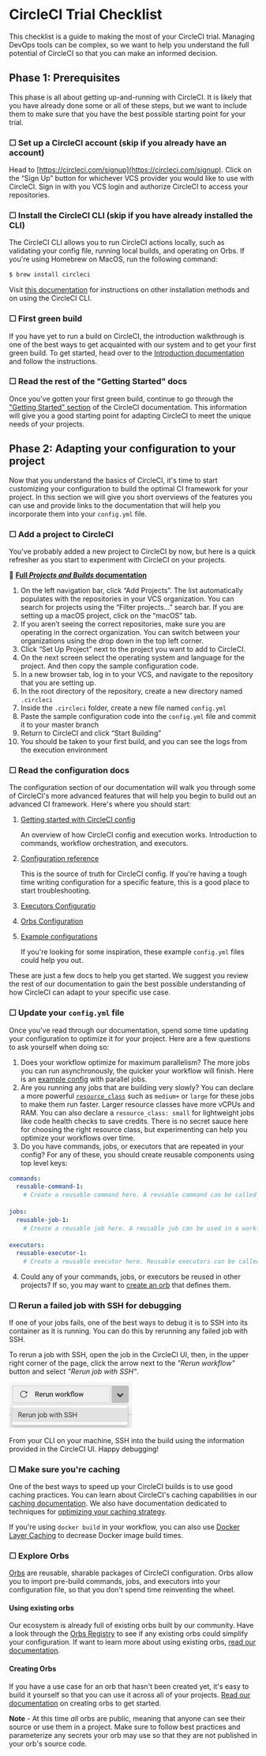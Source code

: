 # CircleCI Trial Checklist
This checklist is a guide to making the most of your CircleCI trial. Managing DevOps tools can be complex, so we want to help you understand the full potential of CircleCI so that you can make an informed decision.

## Phase 1: Prerequisites
This phase is all about getting up-and-running with CircleCI. It is likely that you have already done some or all of these steps, but we want to include them to make sure that you have the best possible starting point for your trial.


### &#9744; Set up a CircleCI account (skip if you already have an account)
Head to [https://circleci.com/signup](https://circleci.com/signup). Click on the “Sign Up” button for whichever VCS provider you would like to use with CircleCI. Sign in with you VCS login and authorize CircleCI to access your repositories.


### &#9744; Install the CircleCI CLI (skip if you have already installed the CLI)
The CircleCI CLI allows you to run CircleCI actions locally, such as validating your config file, running local builds, and operating on Orbs. If you're using Homebrew on MacOS, run the following command:
```bash
$ brew install circleci
```
 Visit [this documentation](https://circleci.com/docs/2.0/local-cli/#section=configuration) for instructions on other installation methods and on using the CircleCI CLI.


### &#9744; First green build
If you have yet to run a build on CircleCI, the introduction walkthrough is one of the best ways to get acquainted with our system and to get your first green build. To get started, head over to the [Introduction documentation](https://circleci.com/docs/2.0/getting-started/#section=getting-started) and follow the instructions.


### &#9744; Read the rest of the "Getting Started" docs
Once you've gotten your first green build, continue to go through the ["Getting Started" section](https://circleci.com/docs/2.0/hello-world/#section=getting-started) of the CircleCI documentation. This information will give you a good starting point for adapting CircleCI to meet the unique needs of your projects.


## Phase 2: Adapting your configuration to your project
Now that you understand the basics of CircleCI, it's time to start customizing your configuration to build the optimal CI framework for your project. In this section we will give you short overviews of the features you can use and provide links to the documentation that will help you incorporate them into your `config.yml` file.

### &#9744; Add a project to CircleCI
You've probably added a new project to CircleCI by now, but here is a quick refresher as you start to experiment with CircleCI on your projects.

:page_facing_up: [__Full _Projects and Builds_ documentation__](https://circleci.com/docs/2.0/project-build/#section=getting-started)

1. On the left navigation bar, click “Add Projects”. The list automatically populates with the repositories in your VCS organization. You can search for projects using the “Filter projects…” search bar. If you are setting up a macOS project, click on the “macOS” tab.
2. If you aren’t seeing the correct repositories, make sure you are operating in the correct organization. You can switch between your organizations using the drop down in the top left corner.
3. Click “Set Up Project” next to the project you want to add to CircleCI.
4. On the next screen select the operating system and language for the project. And then copy the sample configuration code.
5. In a new browser tab, log in to your VCS, and navigate to the repository that you are setting up.
6. In the root directory of the repository, create a new directory named `.circleci`
7. Inside the `.circleci` folder, create a new file named `config.yml`
8. Paste the sample configuration code into the `config.yml` file and commit it to your master branch
9. Return to CircleCI and click “Start Building”
10. You should be taken to your first build, and you can see the logs from the execution environment


### &#9744; Read the configuration docs
The configuration section of our documentation will walk you through some of CircleCI's more advanced features that will help you begin to build out an advanced CI framework. Here's where you should start:

1. [Getting started with CircleCI config](https://circleci.com/docs/2.0/config-intro/#section=configuration)

   An overview of how CircleCI config and execution works. Introduction to commands, workflow orchestration, and executors.

2. [Configuration reference](https://circleci.com/docs/2.0/configuration-reference/#section=configuration)

   This is the source of truth for CircleCI config. If you're having a tough time writing configuration for a specific feature, this is a good place to start troubleshooting.

3. [Executors Configuratio](https://circleci.com/docs/2.0/executor-intro/#section=configuration)
4. [Orbs Configuration](https://circleci.com/docs/2.0/orb-intro/#section=configuration)
5. [Example configurations](https://circleci.com/docs/2.0/examples-intro/#section=configuration)

   If you're looking for some inspiration, these example `config.yml` files could help you out.

These are just a few docs to help you get started. We suggest you review the rest of our documentation to gain the best possible understanding of how CircleCI can adapt to your specific use case.


### &#9744; Update your `config.yml` file

Once you've read through our documentation, spend some time updating your configuration to optimize it for your project. Here are a few questions to ask yourself when doing so:

1. Does your workflow optimize for maximum parallelism? The more jobs you can run asynchronously, the quicker your workflow will finish. Here is an [example config](https://circleci.com/docs/2.0/sample-config/#sample-configuration-with-parallel-jobs) with parallel jobs.
2. Are you running any jobs that are building very slowly? You can declare a more powerful [`resource_class`](https://circleci.com/docs/2.0/configuration-reference/#resource_class) such as `medium+` or `large` for these jobs to make them run faster. Larger resource classes have more vCPUs and RAM. You can also declare a `resource_class: small` for lightweight jobs like code health checks to save credits. There is no secret sauce here for choosing the right resource class, but experimenting can help you optimize your workflows over time.
3. Do you have commands, jobs, or executors that are repeated in your config? For any of these, you should create reusable components using top level keys:

```YAML
commands:
  reusable-command-1:
    # Create a reusable command here. A reusable command can be called as a step in a job.

jobs:
  reusable-job-1:
    # Create a reusable job here. A reusable job can be used in a workflow.

executors:
  reusable-executor-1:
    # Create a reusable executor here. Reusable executors can be called as the executor for any job.
```

4. Could any of your commands, jobs, or executors be reused in other projects? If so, you may want to [create an orb](#creating-orbs) that defines them.


### &#9744; Rerun a failed job with SSH for debugging

If one of your jobs fails, one of the best ways to debug it is to SSH into its container as it is running. You can do this by rerunning any failed job with SSH.

To rerun a job with SSH, open the job in the CircleCI UI, then, in the upper right corner of the page, click the arrow next to the _"Rerun workflow"_ button and select _"Rerun job with SSH"_.

<img src="/img/rerun-ssh.png" width="250px" />

From your CLI on your machine, SSH into the build using the information provided in the CircleCI UI. Happy debugging!


### &#9744; Make sure you're caching

One of the best ways to speed up your CircleCI builds is to use good caching practices. You can learn about CircleCI's caching capabilities in our [caching documentation](https://circleci.com/docs/2.0/caching/). We also have documentation dedicated to techniques for [optimizing your caching strategy](https://circleci.com/docs/2.0/optimizations/).

If you're using `docker build` in your workflow, you can also use [Docker Layer Caching](https://circleci.com/docs/2.0/docker-layer-caching/) to decrease Docker image build times.


### &#9744; Explore Orbs

[Orbs](https://circleci.com/orbs) are reusable, sharable packages of CircleCI configuration. Orbs allow you to import pre-build commands, jobs, and executors into your configuration file, so that you don't spend time reinventing the wheel.


#### Using existing orbs

Our ecosystem is already full of existing orbs built by our community. Have a look through the [Orbs Registry](https://circleci.com/orbs/registry) to see if any existing orbs could simplify your configuration. If want to learn more about using existing orbs, [read our documentation](https://circleci.com/docs/2.0/using-orbs/#section=configuration).


#### Creating Orbs

If you have a use case for an orb that hasn't been created yet, it's easy to build it yourself so that you can use it across all of your projects. [Read our documentation](https://circleci.com/docs/2.0/creating-orbs/#section=configuration) on creating orbs to get started.

**Note** - At this time _all_ orbs are public, meaning that anyone can see their source or use them in a project. Make sure to follow best practices and parameterize any secrets your orb may use so that they are not published in your orb's source code.
